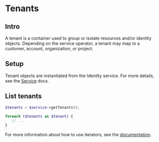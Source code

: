 # Tenants

## Intro

A tenant is a container used to group or isolate resources and/or identity objects. Depending on the service operator, a tenant may map to a customer, account, organization, or project.

## Setup

Tenant objects are instantiated from the Identity service. For more details, see the [Service](Service.md) docs.

## List tenants

```php
$tenants = $service->getTenants();

foreach ($tenants as $tenant) {
   // ...
}
```

For more information about how to use iterators, see the [documentation](../Iterators.md).